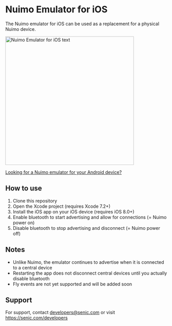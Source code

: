 # Nuimo Emulator for iOS

The Nuimo emulator for iOS can be used as a replacement for a physical Nuimo device.

<img src="https://raw.githubusercontent.com/getsenic/nuimo-emulator-ios/master/screenshot.png" alt="Nuimo Emulator for iOS text" height="400">

<a href="https://github.com/getsenic/nuimo-emulator-android/">Looking for a Nuimo emulator for your Android device?</a>

## How to use

1. Clone this repository
2. Open the Xcode project (requires Xcode 7.2+)
3. Install the iOS app on your iOS device (requires iOS 8.0+)
4. Enable bluetooth to start advertising and allow for connections (= Nuimo power on)
5. Disable bluetooth to stop advertising and disconnect (= Nuimo power off)

## Notes

- Unlike Nuimo, the emulator continues to advertise when it is connected to a central device
- Restarting the app does not disconnect central devices until you actually disable bluetooth
- Fly events are not yet supported and will be added soon

## Support

For support, contact developers@senic.com or visit https://senic.com/developers
